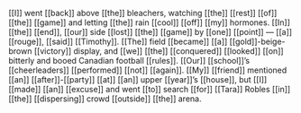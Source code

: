 [[I]] went [[back]] above [[the]] bleachers, watching [[the]] [[rest]] [[of]] [[the]] [[game]] and letting [[the]] rain [[cool]] [[off]] [[my]] hormones. [[In]] [[the]] [[end]], [[our]] side [[lost]] [[the]] [[game]] by [[one]] [[point]] — [[a]] [[rouge]], [[said]] [[Timothy]]. [[The]] field [[became]] [[a]] [[gold]]-beige-brown [[victory]] display, and [[we]] [[the]] [[conquered]] [[looked]] [[on]] bitterly and booed Canadian football [[rules]]. [[Our]] [[school]]’s [[cheerleaders]] [[performed]] [[not]] [[again]]. [[My]] [[friend]] mentioned [[an]] [[after]]-[[party]] [[at]] [[an]] upper [[year]]’s [[house]], but [[I]] [[made]] [[an]] [[excuse]] and went [[to]] search [[for]] [[Tara]] Robles [[in]] [[the]] [[dispersing]] crowd [[outside]] [[the]] arena.